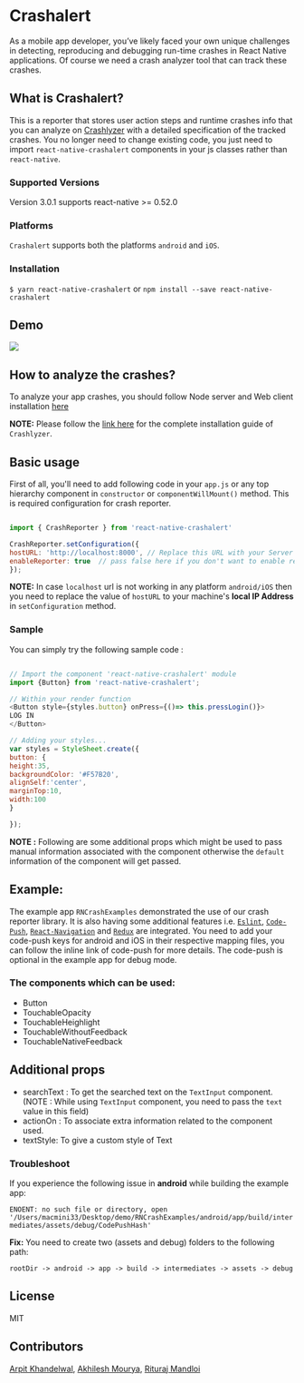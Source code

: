# Crashalert


As a mobile app developer, you’ve likely faced your own unique challenges in detecting, reproducing and debugging run-time crashes in React Native applications. Of course we need a crash analyzer tool that can track these crashes.

## What is Crashalert?

This is a reporter that stores user action steps and runtime crashes info that you can analyze on [Crashlyzer](https://github.com/SystangoTechnologies/Crashlyzer) with a detailed specification of the tracked crashes.  You no longer need to change existing code, you just need to import `react-native-crashalert` components in your js classes rather than `react-native`.


### Supported Versions 

Version 3.0.1 supports react-native >= 0.52.0

### Platforms

`Crashalert` supports both the platforms `android` and `iOS`.

### Installation

`$ yarn react-native-crashalert` or `npm install --save react-native-crashalert`

## Demo
<a href="https://github.com/SystangoTechnologies/Crashalert/blob/master/Crashalert.gif"><img src="https://github.com/SystangoTechnologies/Crashalert/blob/master/Crashalert.gif"></a>

## How to analyze the crashes?

To analyze your app crashes, you should follow Node server and Web client installation [here](https://github.com/SystangoTechnologies/Crashlyzer)

**NOTE:** Please follow the [link here](FLOW_README.md) for the complete installation guide of `Crashlyzer`.

## Basic usage

First of all, you'll need to add following code in your `app.js` or any top hierarchy component in `constructor` or  `componentWillMount()` method. This is required configuration for crash reporter.

```javascript

import { CrashReporter } from 'react-native-crashalert'

CrashReporter.setConfiguration({
hostURL: 'http://localhost:8000', // Replace this URL with your Server base url, in my case I have setup the node server on my machine itself using docker container
enableReporter: true  // pass false here if you don't want to enable reporting the crashes
});

```

**NOTE:** In case `localhost` url is not working in any platform `android/iOS` then you need to replace the value of  `hostURL` to your machine's **local IP Address** in `setConfiguration` method.  


### Sample

You can simply try the following sample code :

```javascript

// Import the component 'react-native-crashalert' module
import {Button} from 'react-native-crashalert';

// Within your render function
<Button style={styles.button} onPress={()=> this.pressLogin()}>
LOG IN
</Button>

// Adding your styles...
var styles = StyleSheet.create({
button: {
height:35,
backgroundColor: '#F57B20',
alignSelf:'center',
marginTop:10,
width:100
}

});
```

**NOTE :** Following are some additional props which might be used to pass manual information associated with the component otherwise the `default` information of the component will get passed.

## Example:

The example app `RNCrashExamples` demonstrated the use of our crash reporter library. It is also having some additional features i.e. [`Eslint`](https://www.themarketingtechnologist.co/eslint-with-airbnb-javascript-style-guide-in-webstorm/), [`Code-Push`](https://github.com/Microsoft/react-native-code-push), [`React-Navigation`](https://reactnavigation.org/) and [`Redux`](https://redux.js.org/) are integrated. You need to add your code-push keys for android and iOS in their respective mapping files, you can follow the inline link of code-push for more details. The code-push is optional in the example app for debug mode.


### The components which can be used:
- Button
- TouchableOpacity
- TouchableHeighlight
- TouchableWithoutFeedback
- TouchableNativeFeedback

## Additional props

- searchText : To get the searched text on the `TextInput` component.(NOTE : While using `TextInput` component, you need to pass the `text` value in this field)
- actionOn : To associate extra information related to the component used.
- textStyle: To give a custom style of Text


### Troubleshoot

If you experience the following issue in **android** while building the example app:

`ENOENT: no such file or directory, open '/Users/macmini33/Desktop/demo/RNCrashExamples/android/app/build/intermediates/assets/debug/CodePushHash'`

**Fix:** You need to create two (assets and debug) folders to the following path:

`rootDir -> android -> app -> build -> intermediates -> assets -> debug`

## License

MIT

## Contributors
[Arpit Khandelwal](https://www.linkedin.com/in/arpitkhandelwal1984/), [Akhilesh Mourya](https://www.linkedin.com/in/akhilesh-mourya-54705232/), [Rituraj Mandloi](https://www.linkedin.com/in/rituraj-mandloi-57b97a171/)
